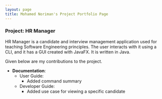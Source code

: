 ```yaml
---
layout: page
title: Mohamed Noriman's Project Portfolio Page
---
```


### Project: HR Manager

HR Manager is a candidate and interview management application used for teaching Software Engineering principles. The user interacts with it using a CLI, and it has a GUI created with JavaFX. It is written in Java.

Given below are my contributions to the project.

* **Documentation**:
    * User Guide:
        * Added command summary
    * Developer Guide:
        * Added use case for viewing a specific candidate

